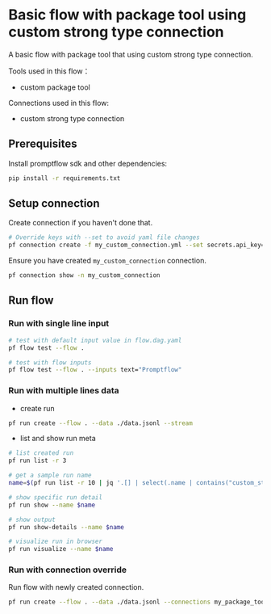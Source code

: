 # Basic flow with package tool using custom strong type connection
A basic flow with package tool that using custom strong type connection.

Tools used in this flow：
- custom package tool

Connections used in this flow:
- custom strong type connection

## Prerequisites

Install promptflow sdk and other dependencies:
```bash
pip install -r requirements.txt
```

## Setup connection
Create connection if you haven't done that.
```bash
# Override keys with --set to avoid yaml file changes
pf connection create -f my_custom_connection.yml --set secrets.api_key='<your_api_key>' configs.api_base='<your_api_base>'
```

Ensure you have created `my_custom_connection` connection.
```bash
pf connection show -n my_custom_connection
```

## Run flow

### Run with single line input

```bash
# test with default input value in flow.dag.yaml
pf flow test --flow .

# test with flow inputs
pf flow test --flow . --inputs text="Promptflow"
```

### Run with multiple lines data

- create run
```bash
pf run create --flow . --data ./data.jsonl --stream
```

- list and show run meta
```bash
# list created run
pf run list -r 3

# get a sample run name
name=$(pf run list -r 10 | jq '.[] | select(.name | contains("custom_strong_type")) | .name'| head -n 1 | tr -d '"')

# show specific run detail
pf run show --name $name

# show output
pf run show-details --name $name

# visualize run in browser
pf run visualize --name $name
```

### Run with connection override

Run flow with newly created connection.

```bash
pf run create --flow . --data ./data.jsonl --connections my_package_tool.connection=my_custom_connection --stream
```
